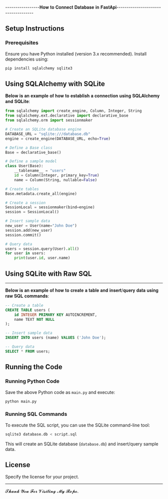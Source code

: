 -----------------𝐇𝐨𝐰 𝐭𝐨 𝐂𝐨𝐧𝐧𝐞𝐜𝐭 𝐃𝐚𝐭𝐚𝐛𝐚𝐬𝐞 𝐢𝐧 𝐅𝐚𝐬𝐭𝐀𝐩𝐢------------------------------------
## Setup Instructions

### Prerequisites
Ensure you have Python installed (version 3.x recommended). Install dependencies using:

```bash
pip install sqlalchemy sqlite3
```

## Using SQLAlchemy with SQLite

𝐁𝐞𝐥𝐨𝐰 𝐢𝐬 𝐚𝐧 𝐞𝐱𝐚𝐦𝐩𝐥𝐞 𝐨𝐟 𝐡𝐨𝐰 𝐭𝐨 𝐞𝐬𝐭𝐚𝐛𝐥𝐢𝐬𝐡 𝐚 𝐜𝐨𝐧𝐧𝐞𝐜𝐭𝐢𝐨𝐧 𝐮𝐬𝐢𝐧𝐠 𝐒𝐐𝐋𝐀𝐥𝐜𝐡𝐞𝐦𝐲 𝐚𝐧𝐝 𝐒𝐐𝐋𝐢𝐭𝐞:
```python
from sqlalchemy import create_engine, Column, Integer, String
from sqlalchemy.ext.declarative import declarative_base
from sqlalchemy.orm import sessionmaker

# Create an SQLite database engine
DATABASE_URL = "sqlite:///database.db"
engine = create_engine(DATABASE_URL, echo=True)

# Define a Base class
Base = declarative_base()

# Define a sample model
class User(Base):
    __tablename__ = "users"
    id = Column(Integer, primary_key=True)
    name = Column(String, nullable=False)

# Create tables
Base.metadata.create_all(engine)

# Create a session
SessionLocal = sessionmaker(bind=engine)
session = SessionLocal()

# Insert sample data
new_user = User(name="John Doe")
session.add(new_user)
session.commit()

# Query data
users = session.query(User).all()
for user in users:
    print(user.id, user.name)
```

## Using SQLite with Raw SQL

------------------------------------------------------------------------------------------------------------------------------

𝐁𝐞𝐥𝐨𝐰 𝐢𝐬 𝐚𝐧 𝐞𝐱𝐚𝐦𝐩𝐥𝐞 𝐨𝐟 𝐡𝐨𝐰 𝐭𝐨 𝐜𝐫𝐞𝐚𝐭𝐞 𝐚 𝐭𝐚𝐛𝐥𝐞 𝐚𝐧𝐝 𝐢𝐧𝐬𝐞𝐫𝐭/𝐪𝐮𝐞𝐫𝐲 𝐝𝐚𝐭𝐚 𝐮𝐬𝐢𝐧𝐠 𝐫𝐚𝐰 𝐒𝐐𝐋 𝐜𝐨𝐦𝐦𝐚𝐧𝐝𝐬:

```sql
-- Create a table
CREATE TABLE users (
    id INTEGER PRIMARY KEY AUTOINCREMENT,
    name TEXT NOT NULL
);

-- Insert sample data
INSERT INTO users (name) VALUES ('John Doe');

-- Query data
SELECT * FROM users;
```

## Running the Code

### Running Python Code
Save the above Python code as `main.py` and execute:

```bash
python main.py
```

### Running SQL Commands
To execute the SQL script, you can use the SQLite command-line tool:

```bash
sqlite3 database.db < script.sql
```

This will create an SQLite database (`database.db`) and insert/query sample data.

## License
Specify the license for your project.

------------------------------------------------------------------------------------------------------------------------------
𝓣𝓱𝓪𝓷𝓴 𝓨𝓸𝓾 𝓕𝓸𝓻 𝓥𝓲𝓼𝓲𝓽𝓲𝓷𝓰 𝓜𝔂 𝓡𝓮𝓹𝓸.
